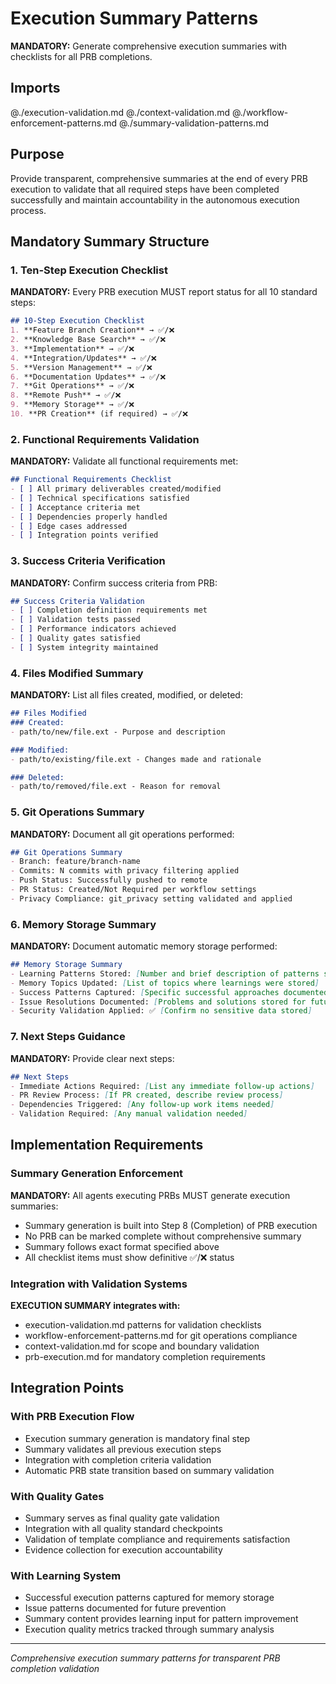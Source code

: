 # Execution Summary Patterns

**MANDATORY:** Generate comprehensive execution summaries with checklists for all PRB completions.

## Imports

@./execution-validation.md
@./context-validation.md
@./workflow-enforcement-patterns.md
@./summary-validation-patterns.md

## Purpose

Provide transparent, comprehensive summaries at the end of every PRB execution to validate that all required steps have been completed successfully and maintain accountability in the autonomous execution process.

## Mandatory Summary Structure

### 1. Ten-Step Execution Checklist
**MANDATORY:** Every PRB execution MUST report status for all 10 standard steps:

```markdown
## 10-Step Execution Checklist
1. **Feature Branch Creation** → ✅/❌
2. **Knowledge Base Search** → ✅/❌
3. **Implementation** → ✅/❌
4. **Integration/Updates** → ✅/❌
5. **Version Management** → ✅/❌
6. **Documentation Updates** → ✅/❌
7. **Git Operations** → ✅/❌
8. **Remote Push** → ✅/❌
9. **Memory Storage** → ✅/❌
10. **PR Creation** (if required) → ✅/❌
```

### 2. Functional Requirements Validation
**MANDATORY:** Validate all functional requirements met:

```markdown
## Functional Requirements Checklist
- [ ] All primary deliverables created/modified
- [ ] Technical specifications satisfied
- [ ] Acceptance criteria met
- [ ] Dependencies properly handled
- [ ] Edge cases addressed
- [ ] Integration points verified
```

### 3. Success Criteria Verification
**MANDATORY:** Confirm success criteria from PRB:

```markdown
## Success Criteria Validation
- [ ] Completion definition requirements met
- [ ] Validation tests passed
- [ ] Performance indicators achieved
- [ ] Quality gates satisfied
- [ ] System integrity maintained
```

### 4. Files Modified Summary
**MANDATORY:** List all files created, modified, or deleted:

```markdown
## Files Modified
### Created:
- path/to/new/file.ext - Purpose and description

### Modified:
- path/to/existing/file.ext - Changes made and rationale

### Deleted:
- path/to/removed/file.ext - Reason for removal
```

### 5. Git Operations Summary
**MANDATORY:** Document all git operations performed:

```markdown
## Git Operations Summary
- Branch: feature/branch-name
- Commits: N commits with privacy filtering applied
- Push Status: Successfully pushed to remote
- PR Status: Created/Not Required per workflow settings
- Privacy Compliance: git_privacy setting validated and applied
```

### 6. Memory Storage Summary
**MANDATORY:** Document automatic memory storage performed:

```markdown
## Memory Storage Summary
- Learning Patterns Stored: [Number and brief description of patterns stored]
- Memory Topics Updated: [List of topics where learnings were stored]
- Success Patterns Captured: [Specific successful approaches documented]
- Issue Resolutions Documented: [Problems and solutions stored for future reference]
- Security Validation Applied: ✅ [Confirm no sensitive data stored]
```

### 7. Next Steps Guidance
**MANDATORY:** Provide clear next steps:

```markdown
## Next Steps
- Immediate Actions Required: [List any immediate follow-up actions]
- PR Review Process: [If PR created, describe review process]
- Dependencies Triggered: [Any follow-up work items needed]
- Validation Required: [Any manual validation needed]
```

## Implementation Requirements

### Summary Generation Enforcement
**MANDATORY:** All agents executing PRBs MUST generate execution summaries:
- Summary generation is built into Step 8 (Completion) of PRB execution
- No PRB can be marked complete without comprehensive summary
- Summary follows exact format specified above
- All checklist items must show definitive ✅/❌ status

### Integration with Validation Systems
**EXECUTION SUMMARY integrates with:**
- execution-validation.md patterns for validation checklists
- workflow-enforcement-patterns.md for git operations compliance
- context-validation.md for scope and boundary validation
- prb-execution.md for mandatory completion requirements

## Integration Points

### With PRB Execution Flow
- Execution summary generation is mandatory final step
- Summary validates all previous execution steps
- Integration with completion criteria validation
- Automatic PRB state transition based on summary validation

### With Quality Gates
- Summary serves as final quality gate validation
- Integration with all quality standard checkpoints
- Validation of template compliance and requirements satisfaction
- Evidence collection for execution accountability

### With Learning System
- Successful execution patterns captured for memory storage
- Issue patterns documented for future prevention
- Summary content provides learning input for pattern improvement
- Execution quality metrics tracked through summary analysis

---
*Comprehensive execution summary patterns for transparent PRB completion validation*
